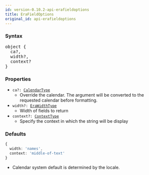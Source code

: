 ```yaml
---
id: version-0.10.2-api-erafieldoptions
title: EraFieldOptions
original_id: api-erafieldoptions
---
```


### Syntax

<pre class="syntax">
object {
  ca?,
  width?,
  context?
}
</pre>

### Properties

  - <code>ca?: <span>[CalendarType](api-calendartype.html)</span></code>
    - Override the calendar. The argument will be converted to the requested calendar before formatting.
  - <code>width?: <span>[EraWidthType](api-erawidthtype.html)</span></code>
    - Width of fields to return
  - <code>context?: <span>[ContextType](api-contexttype.html)</span></code>
    - Specify the context in which the string will be display

### Defaults

```typescript
{
  width: 'names',
  context: 'middle-of-text'
}
```

* Calendar system default is determined by the locale.

